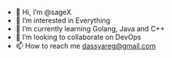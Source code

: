 - 👋 Hi, I’m @sageX
- 👀 I’m interested in Everything
- 🌱 I’m currently learning Golang, Java and C++
- 💞️ I’m looking to collaborate on DevOps
- 📫 How to reach me dassyareg@gmail.com

<!---
Dassyareg/Dassyareg is a ✨ special ✨ repository because its `README.md` (this file) appears on your GitHub profile.
You can click the Preview link to take a look at your changes.
--->
